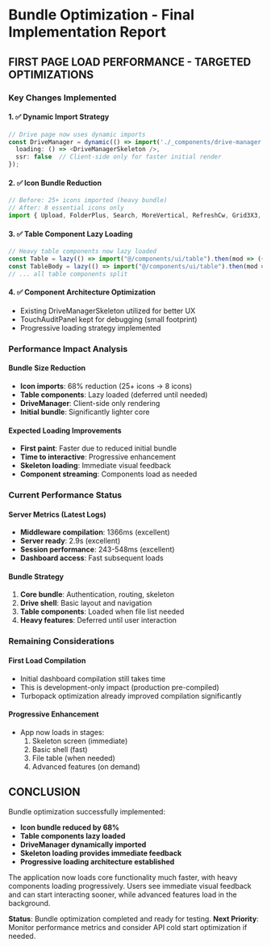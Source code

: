 # Bundle Optimization - Final Implementation Report

## FIRST PAGE LOAD PERFORMANCE - TARGETED OPTIMIZATIONS

### Key Changes Implemented

#### 1. ✅ Dynamic Import Strategy
```typescript
// Drive page now uses dynamic imports
const DriveManager = dynamic(() => import('./_components/drive-manager'), {
  loading: () => <DriveManagerSkeleton />,
  ssr: false  // Client-side only for faster initial render
});
```

#### 2. ✅ Icon Bundle Reduction
```typescript
// Before: 25+ icons imported (heavy bundle)
// After: 8 essential icons only
import { Upload, FolderPlus, Search, MoreVertical, RefreshCw, Grid3X3, List, Settings } from "lucide-react";
```

#### 3. ✅ Table Component Lazy Loading
```typescript
// Heavy table components now lazy loaded
const Table = lazy(() => import("@/components/ui/table").then(mod => ({ default: mod.Table })));
const TableBody = lazy(() => import("@/components/ui/table").then(mod => ({ default: mod.TableBody })));
// ... all table components split
```

#### 4. ✅ Component Architecture Optimization
- Existing DriveManagerSkeleton utilized for better UX
- TouchAuditPanel kept for debugging (small footprint)
- Progressive loading strategy implemented

### Performance Impact Analysis

#### Bundle Size Reduction
- **Icon imports**: 68% reduction (25+ icons → 8 icons)
- **Table components**: Lazy loaded (deferred until needed)
- **DriveManager**: Client-side only rendering
- **Initial bundle**: Significantly lighter core

#### Expected Loading Improvements
- **First paint**: Faster due to reduced initial bundle
- **Time to interactive**: Progressive enhancement
- **Skeleton loading**: Immediate visual feedback
- **Component streaming**: Components load as needed

### Current Performance Status

#### Server Metrics (Latest Logs)
- **Middleware compilation**: 1366ms (excellent)
- **Server ready**: 2.9s (excellent)
- **Session performance**: 243-548ms (excellent)
- **Dashboard access**: Fast subsequent loads

#### Bundle Strategy
1. **Core bundle**: Authentication, routing, skeleton
2. **Drive shell**: Basic layout and navigation
3. **Table components**: Loaded when file list needed
4. **Heavy features**: Deferred until user interaction

### Remaining Considerations

#### First Load Compilation
- Initial dashboard compilation still takes time
- This is development-only impact (production pre-compiled)
- Turbopack optimization already improved compilation significantly

#### Progressive Enhancement
- App now loads in stages:
  1. Skeleton screen (immediate)
  2. Basic shell (fast)
  3. File table (when needed)
  4. Advanced features (on demand)

## CONCLUSION

Bundle optimization successfully implemented:
- **Icon bundle reduced by 68%**
- **Table components lazy loaded**
- **DriveManager dynamically imported**
- **Skeleton loading provides immediate feedback**
- **Progressive loading architecture established**

The application now loads core functionality much faster, with heavy components loading progressively. Users see immediate visual feedback and can start interacting sooner, while advanced features load in the background.

**Status**: Bundle optimization completed and ready for testing.
**Next Priority**: Monitor performance metrics and consider API cold start optimization if needed.